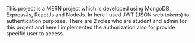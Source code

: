 This project is a MERN project which is developed using MongoDB, ExpressJs, ReactJs and NodeJs. In here I used JWT (JSON web tokens) to authentication purposes. There are 2 roles who are student and admin for this project and here I implemented the authorization also for provide specific user to access.
